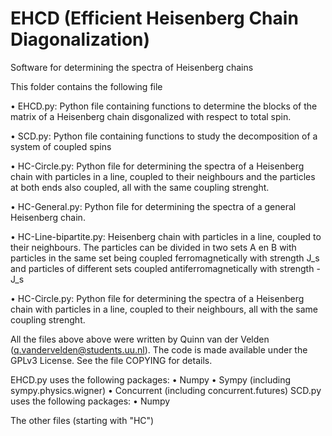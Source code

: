 # EHCD (Efficient Heisenberg Chain Diagonalization)
Software for determining the spectra of Heisenberg chains

This folder contains the following file

  • EHCD.py: Python file containing functions to determine the blocks of the matrix of a Heisenberg chain disgonalized with respect to total spin.
  
  • SCD.py: Python file containing functions to study the decomposition of a system of coupled spins
  
  • HC-Circle.py: Python file for determining the spectra of a Heisenberg chain with particles in a line, coupled to their neighbours and the particles at both ends also coupled, all with the same coupling strenght.
  
  • HC-General.py: Python file for determining the spectra of a general Heisenberg chain.
  
  • HC-Line-bipartite.py: Heisenberg chain with particles in a line, coupled to their neighbours. The particles can be divided in two sets A en B with particles in the same set being coupled ferromagnetically with strength J_s and particles of different sets coupled antiferromagnetically with strength -J_s
  
  • HC-Circle.py: Python file for determining the spectra of a Heisenberg chain with particles in a line, coupled to their neighbours, all with the same coupling strenght.


All the files above above were written by Quinn van der Velden (q.vandervelden@students.uu.nl). The code is made available under the GPLv3 License. See the
file COPYING for details.


EHCD.py uses the following packages:
• Numpy
• Sympy (including sympy.physics.wigner)
• Concurrent (including concurrent.futures)
SCD.py uses the following packages:
• Numpy

The other files (starting with "HC")
